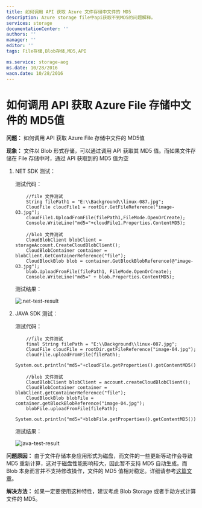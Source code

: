 ```yaml
---
title: 如何调用 API 获取 Azure 文件存储中文件的 MD5 
description: Azure storage file中api获取不到MD5的问题解释。
services: storage
documentationCenter: ''
authors: ''
manager: ''
editor: ''
tags: File存储,Blob存储,MD5,API

ms.service: storage-aog
ms.date: 10/28/2016
wacn.date: 10/28/2016
---
```


# 如何调用 API 获取 Azure File 存储中文件的 MD5值 #

**问题：** 如何调用 API 获取 Azure File 存储中文件的 MD5值

**现象：** 文件以 Blob 形式存储，可以通过调用 API 获取其 MD5 值。而如果文件存储在 File 存储中时，通过 API 获取到的 MD5 值为空 

1. NET SDK 测试：

    测试代码：

    ```
        //file 文件测试
        String filePath1 = "E:\\Background\\linux-087.jpg";
        CloudFile cloudFile1 = rootDir.GetFileReference("image-03.jpg");
        cloudFile1.UploadFromFile(filePath1,FileMode.OpenOrCreate);   
        Console.WriteLine("md5="+cloudFile1.Properties.ContentMD5);

        //blob 文件测试
        CloudBlobClient blobClient = storageAccount.CreateCloudBlobClient();
        CloudBlobContainer container = blobClient.GetContainerReference("file");
        CloudBlockBlob blob = container.GetBlockBlobReference(@"image-03.jpg");
        blob.UploadFromFile(filePath1, FileMode.OpenOrCreate);
        Console.WriteLine("md5=" + blob.Properties.ContentMD5);
    ```

    测试结果：

    ![.net-test-result](./media/aog-storage-blob-file-md5/net-test-result.png ".net-test-result")

2. JAVA SDK 测试：

    测试代码：	

    ```
        //file 文件测试
        final String filePath = "E:\\Background\\linux-087.jpg";
        CloudFile cloudFile = rootDir.getFileReference("image-04.jpg");
        cloudFile.uploadFromFile(filePath); 
        System.out.println("md5="+cloudFile.getProperties().getContentMD5());

        //blob 文件测试
        CloudBlobClient blobClient = account.createCloudBlobClient();
        CloudBlobContainer container = blobClient.getContainerReference("file");
        CloudBlockBlob blobFile = container.getBlockBlobReference("image-04.jpg");
        blobFile.uploadFromFile(filePath);
        System.out.println("md5="+blobFile.getProperties().getContentMD5());
    ```

     测试结果：

    ![java-test-result](./media/aog-storage-blob-file-md5/java-test-result.png "java-test-result")

**问题原因：** 由于文件存储本身应用形式为磁盘，而文件的一些更新等动作会导致 MD5 重新计算，这对于磁盘性能影响较大，因此暂不支持 MD5 自动生成。而 Blob 本身而言并不支持修改操作，文件的 MD5 值相对稳定。详细请参考[这篇文章](./storage/storage-dotnet-how-to-use-files.md)。

**解决方法：** 如果一定要使用这种特性，建议考虑 Blob Storage 或者手动方式计算文件的 MD5。